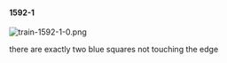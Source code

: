 #### 1592-1
![train-1592-1-0.png](https://github.com/lil-lab/nlvr/raw/master/nlvr/train/images/60/train-1592-1-0.png "train-1592-1-0.png")

there are exactly two blue squares not touching the edge